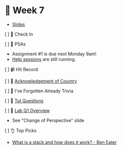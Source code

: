 👋 Week 7
=======================================

- [Slides](https://www.canva.com/design/DAEtyODFtT8/mmfL9b-mTjhjaQqfuBEz_Q/view)

[ ] 🕺 Check In

[ ] 🎤 PSAs

- Assignment #1 is due next Monday 9am!
- [Help sessions](https://cgi.cse.unsw.edu.au/~cs1521/21T3/help-sessions/) are still running.

[ ] 📹 Hit Record

[ ] 🙂 [Acknowledgement of Country](./ack.md)

[ ] 🧠 I've Forgotten Already Trivia

[ ] 🏫 [Tut Questions](q1/README.md)

[ ] 🥼 [Lab Q1 Overview](https://cgi.cse.unsw.edu.au/~cs1521/21T3/lab/07/questions)

- See "Change of Perspective" slide

[ ] 👌 Top Picks

- [What is a stack and how does it work? - Ben Eater](https://www.youtube.com/watch?v=xBjQVxVxOxc)
